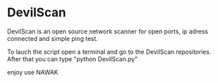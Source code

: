 # DevilScan

DevilScan is an open source network scanner for open ports, ip adress connected and simple ping test. 

To lauch the script open a terminal and go to the DevilScan repositories. After that you can type "python DevilScan.py"

enjoy use
NAWAK
